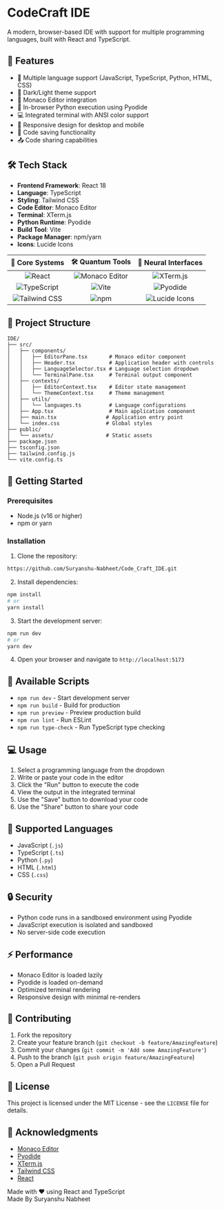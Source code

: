 # CodeCraft IDE

A modern, browser-based IDE with support for multiple programming languages, built with React and TypeScript.

## 🚀 Features

- 🌈 Multiple language support (JavaScript, TypeScript, Python, HTML, CSS)
- 🎨 Dark/Light theme support
- 📝 Monaco Editor integration
- 🐍 In-browser Python execution using Pyodide
- 💻 Integrated terminal with ANSI color support
- 📱 Responsive design for desktop and mobile
- 💾 Code saving functionality
- 📤 Code sharing capabilities

## 🛠️ Tech Stack

- **Frontend Framework**: React 18
- **Language**: TypeScript
- **Styling**: Tailwind CSS
- **Code Editor**: Monaco Editor
- **Terminal**: XTerm.js
- **Python Runtime**: Pyodide
- **Build Tool**: Vite
- **Package Manager**: npm/yarn
- **Icons**: Lucide Icons

<div align="center">

| 🧠 Core Systems | 🛠️ Quantum Tools | 🔌 Neural Interfaces |
|:---------------:|:----------------:|:--------------------:|
| ![React](https://img.shields.io/badge/-React_18-61DAFB?style=for-the-badge&logo=react&logoColor=black) | ![Monaco Editor](https://img.shields.io/badge/-Monaco_Editor-0078D7?style=for-the-badge&logo=visual-studio-code&logoColor=white) | ![XTerm.js](https://img.shields.io/badge/-XTerm.js-000000?style=for-the-badge&logo=terminal&logoColor=white) |
| ![TypeScript](https://img.shields.io/badge/-TypeScript-3178C6?style=for-the-badge&logo=typescript&logoColor=white) | ![Vite](https://img.shields.io/badge/-Vite-646CFF?style=for-the-badge&logo=vite&logoColor=white) | ![Pyodide](https://img.shields.io/badge/-Pyodide-3776AB?style=for-the-badge&logo=python&logoColor=white) |
| ![Tailwind CSS](https://img.shields.io/badge/-Tailwind_CSS-06B6D4?style=for-the-badge&logo=tailwind-css&logoColor=white) | ![npm](https://img.shields.io/badge/-npm-CB3837?style=for-the-badge&logo=npm&logoColor=white) | ![Lucide Icons](https://img.shields.io/badge/-Lucide_Icons-34D399?style=for-the-badge&logo=feather&logoColor=white) |

</div>

## 📁 Project Structure

```
IDE/
├── src/
│   ├── components/
│   │   ├── EditorPane.tsx       # Monaco editor component
│   │   ├── Header.tsx           # Application header with controls
│   │   ├── LanguageSelector.tsx # Language selection dropdown
│   │   └── TerminalPane.tsx     # Terminal output component
│   ├── contexts/
│   │   ├── EditorContext.tsx    # Editor state management
│   │   └── ThemeContext.tsx     # Theme management
│   ├── utils/
│   │   └── languages.ts         # Language configurations
│   ├── App.tsx                  # Main application component
│   ├── main.tsx                # Application entry point
│   └── index.css               # Global styles
├── public/
│   └── assets/                 # Static assets
├── package.json
├── tsconfig.json
├── tailwind.config.js
└── vite.config.ts
```

## 🚀 Getting Started

### Prerequisites

- Node.js (v16 or higher)
- npm or yarn

### Installation

1. Clone the repository:
```bash
https://github.com/Suryanshu-Nabheet/Code_Craft_IDE.git
```

2. Install dependencies:
```bash
npm install
# or
yarn install
```

3. Start the development server:
```bash
npm run dev
# or
yarn dev
```

4. Open your browser and navigate to `http://localhost:5173`

## 🔧 Available Scripts

- `npm run dev` - Start development server
- `npm run build` - Build for production
- `npm run preview` - Preview production build
- `npm run lint` - Run ESLint
- `npm run type-check` - Run TypeScript type checking

## 💻 Usage

1. Select a programming language from the dropdown
2. Write or paste your code in the editor
3. Click the "Run" button to execute the code
4. View the output in the integrated terminal
5. Use the "Save" button to download your code
6. Use the "Share" button to share your code

## 🌈 Supported Languages

- JavaScript (`.js`)
- TypeScript (`.ts`)
- Python (`.py`)
- HTML (`.html`)
- CSS (`.css`)

## 🔒 Security

- Python code runs in a sandboxed environment using Pyodide
- JavaScript execution is isolated and sandboxed
- No server-side code execution

## ⚡ Performance

- Monaco Editor is loaded lazily
- Pyodide is loaded on-demand
- Optimized terminal rendering
- Responsive design with minimal re-renders

## 🤝 Contributing

1. Fork the repository
2. Create your feature branch (`git checkout -b feature/AmazingFeature`)
3. Commit your changes (`git commit -m 'Add some AmazingFeature'`)
4. Push to the branch (`git push origin feature/AmazingFeature`)
5. Open a Pull Request

## 📝 License

This project is licensed under the MIT License - see the `LICENSE` file for details.

## 🙏 Acknowledgments

- [Monaco Editor](https://microsoft.github.io/monaco-editor/)
- [Pyodide](https://pyodide.org/)
- [XTerm.js](https://xtermjs.org/)
- [Tailwind CSS](https://tailwindcss.com/)
- [React](https://reactjs.org/)


Made with ❤️ using React and TypeScript<br>
Made By Suryanshu Nabheet
